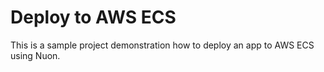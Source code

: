 # Deploy to AWS ECS

This is a sample project demonstration how to deploy an app to AWS ECS using Nuon.
